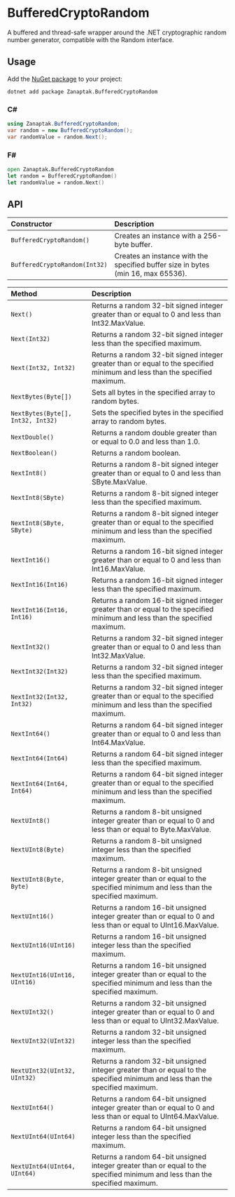 # BufferedCryptoRandom

A buffered and thread-safe wrapper around the .NET cryptographic random number generator, compatible with the Random interface.

## Usage

Add the [NuGet package](https://www.nuget.org/packages/Zanaptak.BufferedCryptoRandom) to your project:
```
dotnet add package Zanaptak.BufferedCryptoRandom
```

### C#
```cs
using Zanaptak.BufferedCryptoRandom;
var random = new BufferedCryptoRandom();
var randomValue = random.Next();
```

### F#
```fs
open Zanaptak.BufferedCryptoRandom
let random = BufferedCryptoRandom()
let randomValue = random.Next()
```

## API

| Constructor | Description |
| :--- | :--- |
| `BufferedCryptoRandom()` | Creates an instance with a 256-byte buffer. |
| `BufferedCryptoRandom(Int32)` | Creates an instance with the specified buffer size in bytes (min 16, max 65536). |

| Method | Description |
| :--- | :--- |
| `Next()` | Returns a random 32-bit signed integer greater than or equal to 0 and less than Int32.MaxValue. |
| `Next(Int32)` | Returns a random 32-bit signed integer less than the specified maximum. |
| `Next(Int32, Int32)` | Returns a random 32-bit signed integer greater than or equal to the specified minimum and less than the specified maximum. |
| `NextBytes(Byte[])` | Sets all bytes in the specified array to random bytes. |
| `NextBytes(Byte[], Int32, Int32)` | Sets the specified bytes in the specified array to random bytes. |
| `NextDouble()` | Returns a random double greater than or equal to 0.0 and less than 1.0. |
| `NextBoolean()` | Returns a random boolean. |
| `NextInt8()` | Returns a random 8-bit signed integer greater than or equal to 0 and less than SByte.MaxValue. |
| `NextInt8(SByte)` | Returns a random 8-bit signed integer less than the specified maximum. |
| `NextInt8(SByte, SByte)` | Returns a random 8-bit signed integer greater than or equal to the specified minimum and less than the specified maximum. |
| `NextInt16()` | Returns a random 16-bit signed integer greater than or equal to 0 and less than Int16.MaxValue. |
| `NextInt16(Int16)` | Returns a random 16-bit signed integer less than the specified maximum. |
| `NextInt16(Int16, Int16)` | Returns a random 16-bit signed integer greater than or equal to the specified minimum and less than the specified maximum. |
| `NextInt32()` | Returns a random 32-bit signed integer greater than or equal to 0 and less than Int32.MaxValue. |
| `NextInt32(Int32)` | Returns a random 32-bit signed integer less than the specified maximum. |
| `NextInt32(Int32, Int32)` | Returns a random 32-bit signed integer greater than or equal to the specified minimum and less than the specified maximum. |
| `NextInt64()` | Returns a random 64-bit signed integer greater than or equal to 0 and less than Int64.MaxValue. |
| `NextInt64(Int64)` | Returns a random 64-bit signed integer less than the specified maximum. |
| `NextInt64(Int64, Int64)` | Returns a random 64-bit signed integer greater than or equal to the specified minimum and less than the specified maximum. |
| `NextUInt8()` | Returns a random 8-bit unsigned integer greater than or equal to 0 and less than or equal to Byte.MaxValue. |
| `NextUInt8(Byte)` | Returns a random 8-bit unsigned integer less than the specified maximum. |
| `NextUInt8(Byte, Byte)` | Returns a random 8-bit unsigned integer greater than or equal to the specified minimum and less than the specified maximum. |
| `NextUInt16()` | Returns a random 16-bit unsigned integer greater than or equal to 0 and less than or equal to UInt16.MaxValue. |
| `NextUInt16(UInt16)` | Returns a random 16-bit unsigned integer less than the specified maximum. |
| `NextUInt16(UInt16, UInt16)` | Returns a random 16-bit unsigned integer greater than or equal to the specified minimum and less than the specified maximum. |
| `NextUInt32()` | Returns a random 32-bit unsigned integer greater than or equal to 0 and less than or equal to UInt32.MaxValue. |
| `NextUInt32(UInt32)` | Returns a random 32-bit unsigned integer less than the specified maximum. |
| `NextUInt32(UInt32, UInt32)` | Returns a random 32-bit unsigned integer greater than or equal to the specified minimum and less than the specified maximum. |
| `NextUInt64()` | Returns a random 64-bit unsigned integer greater than or equal to 0 and less than or equal to UInt64.MaxValue. |
| `NextUInt64(UInt64)` | Returns a random 64-bit unsigned integer less than the specified maximum. |
| `NextUInt64(UInt64, UInt64)` | Returns a random 64-bit unsigned integer greater than or equal to the specified minimum and less than the specified maximum. |
